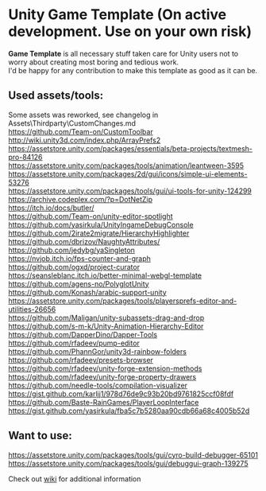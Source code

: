 # Unity Game Template (On active development. Use on your own risk)
**Game Template** is all necessary stuff taken care for Unity users not to worry about creating most boring and tedious work.  
I'd be happy for any contribution to make this template as good as it can be.  

## Used assets/tools:
 Some assets was reworked, see changelog in Assets\Thirdparty\CustomChanges.md  
 https://github.com/Team-on/CustomToolbar  
 http://wiki.unity3d.com/index.php/ArrayPrefs2  
 https://assetstore.unity.com/packages/essentials/beta-projects/textmesh-pro-84126  
 https://assetstore.unity.com/packages/tools/animation/leantween-3595  
 https://assetstore.unity.com/packages/2d/gui/icons/simple-ui-elements-53276  
 https://assetstore.unity.com/packages/tools/gui/ui-tools-for-unity-124299  
 https://archive.codeplex.com/?p=DotNetZip  
 https://itch.io/docs/butler/  
 https://github.com/Team-on/unity-editor-spotlight  
 https://github.com/yasirkula/UnityIngameDebugConsole  
 https://github.com/2irate2migrate/HierarchyHighlighter  
 https://github.com/dbrizov/NaughtyAttributes/  
 https://github.com/jedybg/yaSingleton  
 https://nvjob.itch.io/fps-counter-and-graph  
 https://github.com/ogxd/project-curator  
 https://seansleblanc.itch.io/better-minimal-webgl-template  
 https://github.com/agens-no/PolyglotUnity  
 https://github.com/Konash/arabic-support-unity  
 https://assetstore.unity.com/packages/tools/playersprefs-editor-and-utilities-26656  
 https://github.com/Maligan/unity-subassets-drag-and-drop  
 https://github.com/s-m-k/Unity-Animation-Hierarchy-Editor  
 https://github.com/DapperDino/Dapper-Tools  
 https://github.com/rfadeev/pump-editor  
 https://github.com/PhannGor/unity3d-rainbow-folders  
 https://github.com/rfadeev/presets-browser  
 https://github.com/rfadeev/unity-forge-extension-methods  
 https://github.com/rfadeev/unity-forge-property-drawers  
 https://github.com/needle-tools/compilation-visualizer  
 https://gist.github.com/karljj1/978d76de9c93b20bd9761825ccf08fdf  
 https://github.com/Baste-RainGames/PlayerLoopInterface  
 https://gist.github.com/yasirkula/fba5c7b5280aa90cdb66a68c4005b52d  
 

 ## Want to use: 
 https://assetstore.unity.com/packages/tools/gui/cyro-build-debugger-65101  
 https://assetstore.unity.com/packages/tools/gui/debuggui-graph-139275  
   
Check out [wiki](https://github.com/Team-on/UnityGameTemplate/wiki) for additional information
